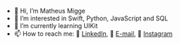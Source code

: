 - 👋 Hi, I’m Matheus Migge
- 👀 I’m interested in Swift, Python, JavaScript and SQL
- 🌱 I’m currently learning UIKit
- 📫 How to reach me: :briefcase:	[LinkedIn](https://www.linkedin.com/in/matheusmigge/), :e-mail: [E-mail](matheusmigge@gmail.com), :camera_flash: [Instagram](https://www.instagram.com/matheusmigge/)

<!---
matheusmigge/matheusmigge is a ✨ special ✨ repository because its `README.md` (this file) appears on your GitHub profile.
You can click the Preview link to take a look at your changes.
--->
